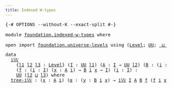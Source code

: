 ```yaml
---
title: Indexed W-types
---
```


<pre class="Agda"><a id="41" class="Symbol">{-#</a> <a id="45" class="Keyword">OPTIONS</a> <a id="53" class="Pragma">--without-K</a> <a id="65" class="Pragma">--exact-split</a> <a id="79" class="Symbol">#-}</a>

<a id="84" class="Keyword">module</a> <a id="91" href="foundation.indexed-w-types.html" class="Module">foundation.indexed-w-types</a> <a id="118" class="Keyword">where</a>

<a id="125" class="Keyword">open</a> <a id="130" class="Keyword">import</a> <a id="137" href="foundation.universe-levels.html" class="Module">foundation.universe-levels</a> <a id="164" class="Keyword">using</a> <a id="170" class="Symbol">(</a><a id="171" href="Agda.Primitive.html#597" class="Postulate">Level</a><a id="176" class="Symbol">;</a> <a id="178" href="foundation-core.universe-levels.html#235" class="Primitive">UU</a><a id="180" class="Symbol">;</a> <a id="182" href="Agda.Primitive.html#810" class="Primitive Operator">_⊔_</a><a id="185" class="Symbol">)</a>
</pre>
<pre class="Agda"><a id="200" class="Keyword">data</a>
  <a id="i𝕎"></a><a id="207" href="foundation.indexed-w-types.html#207" class="Datatype">i𝕎</a>
    <a id="214" class="Symbol">{</a><a id="215" href="foundation.indexed-w-types.html#215" class="Bound">l1</a> <a id="218" href="foundation.indexed-w-types.html#218" class="Bound">l2</a> <a id="221" href="foundation.indexed-w-types.html#221" class="Bound">l3</a> <a id="224" class="Symbol">:</a> <a id="226" href="Agda.Primitive.html#597" class="Postulate">Level</a><a id="231" class="Symbol">}</a> <a id="233" class="Symbol">(</a><a id="234" href="foundation.indexed-w-types.html#234" class="Bound">I</a> <a id="236" class="Symbol">:</a> <a id="238" href="foundation-core.universe-levels.html#235" class="Primitive">UU</a> <a id="241" href="foundation.indexed-w-types.html#215" class="Bound">l1</a><a id="243" class="Symbol">)</a> <a id="245" class="Symbol">(</a><a id="246" href="foundation.indexed-w-types.html#246" class="Bound">A</a> <a id="248" class="Symbol">:</a> <a id="250" href="foundation.indexed-w-types.html#234" class="Bound">I</a> <a id="252" class="Symbol">→</a> <a id="254" href="foundation-core.universe-levels.html#235" class="Primitive">UU</a> <a id="257" href="foundation.indexed-w-types.html#218" class="Bound">l2</a><a id="259" class="Symbol">)</a> <a id="261" class="Symbol">(</a><a id="262" href="foundation.indexed-w-types.html#262" class="Bound">B</a> <a id="264" class="Symbol">:</a> <a id="266" class="Symbol">(</a><a id="267" href="foundation.indexed-w-types.html#267" class="Bound">i</a> <a id="269" class="Symbol">:</a> <a id="271" href="foundation.indexed-w-types.html#234" class="Bound">I</a><a id="272" class="Symbol">)</a> <a id="274" class="Symbol">→</a> <a id="276" href="foundation.indexed-w-types.html#246" class="Bound">A</a> <a id="278" href="foundation.indexed-w-types.html#267" class="Bound">i</a> <a id="280" class="Symbol">→</a> <a id="282" href="foundation-core.universe-levels.html#235" class="Primitive">UU</a> <a id="285" href="foundation.indexed-w-types.html#221" class="Bound">l3</a><a id="287" class="Symbol">)</a>
    <a id="293" class="Symbol">(</a><a id="294" href="foundation.indexed-w-types.html#294" class="Bound">f</a> <a id="296" class="Symbol">:</a> <a id="298" class="Symbol">(</a><a id="299" href="foundation.indexed-w-types.html#299" class="Bound">i</a> <a id="301" class="Symbol">:</a> <a id="303" href="foundation.indexed-w-types.html#234" class="Bound">I</a><a id="304" class="Symbol">)</a> <a id="306" class="Symbol">(</a><a id="307" href="foundation.indexed-w-types.html#307" class="Bound">x</a> <a id="309" class="Symbol">:</a> <a id="311" href="foundation.indexed-w-types.html#246" class="Bound">A</a> <a id="313" href="foundation.indexed-w-types.html#299" class="Bound">i</a><a id="314" class="Symbol">)</a> <a id="316" class="Symbol">→</a> <a id="318" href="foundation.indexed-w-types.html#262" class="Bound">B</a> <a id="320" href="foundation.indexed-w-types.html#299" class="Bound">i</a> <a id="322" href="foundation.indexed-w-types.html#307" class="Bound">x</a> <a id="324" class="Symbol">→</a> <a id="326" href="foundation.indexed-w-types.html#234" class="Bound">I</a><a id="327" class="Symbol">)</a> <a id="329" class="Symbol">(</a><a id="330" href="foundation.indexed-w-types.html#330" class="Bound">i</a> <a id="332" class="Symbol">:</a> <a id="334" href="foundation.indexed-w-types.html#234" class="Bound">I</a><a id="335" class="Symbol">)</a> <a id="337" class="Symbol">:</a>
    <a id="343" href="foundation-core.universe-levels.html#235" class="Primitive">UU</a> <a id="346" class="Symbol">(</a><a id="347" href="foundation.indexed-w-types.html#218" class="Bound">l2</a> <a id="350" href="Agda.Primitive.html#810" class="Primitive Operator">⊔</a> <a id="352" href="foundation.indexed-w-types.html#221" class="Bound">l3</a><a id="354" class="Symbol">)</a> <a id="356" class="Keyword">where</a>
  <a id="i𝕎.tree-i𝕎"></a><a id="364" href="foundation.indexed-w-types.html#364" class="InductiveConstructor">tree-i𝕎</a> <a id="372" class="Symbol">:</a> <a id="374" class="Symbol">(</a><a id="375" href="foundation.indexed-w-types.html#375" class="Bound">x</a> <a id="377" class="Symbol">:</a> <a id="379" href="foundation.indexed-w-types.html#246" class="Bound">A</a> <a id="381" href="foundation.indexed-w-types.html#330" class="Bound">i</a><a id="382" class="Symbol">)</a> <a id="384" class="Symbol">(</a><a id="385" href="foundation.indexed-w-types.html#385" class="Bound">α</a> <a id="387" class="Symbol">:</a> <a id="389" class="Symbol">(</a><a id="390" href="foundation.indexed-w-types.html#390" class="Bound">y</a> <a id="392" class="Symbol">:</a> <a id="394" href="foundation.indexed-w-types.html#262" class="Bound">B</a> <a id="396" href="foundation.indexed-w-types.html#330" class="Bound">i</a> <a id="398" href="foundation.indexed-w-types.html#375" class="Bound">x</a><a id="399" class="Symbol">)</a> <a id="401" class="Symbol">→</a> <a id="403" href="foundation.indexed-w-types.html#207" class="Datatype">i𝕎</a> <a id="406" href="foundation.indexed-w-types.html#234" class="Bound">I</a> <a id="408" href="foundation.indexed-w-types.html#246" class="Bound">A</a> <a id="410" href="foundation.indexed-w-types.html#262" class="Bound">B</a> <a id="412" href="foundation.indexed-w-types.html#294" class="Bound">f</a> <a id="414" class="Symbol">(</a><a id="415" href="foundation.indexed-w-types.html#294" class="Bound">f</a> <a id="417" href="foundation.indexed-w-types.html#330" class="Bound">i</a> <a id="419" href="foundation.indexed-w-types.html#375" class="Bound">x</a> <a id="421" href="foundation.indexed-w-types.html#390" class="Bound">y</a><a id="422" class="Symbol">))</a> <a id="425" class="Symbol">→</a> <a id="427" href="foundation.indexed-w-types.html#207" class="Datatype">i𝕎</a> <a id="430" href="foundation.indexed-w-types.html#234" class="Bound">I</a> <a id="432" href="foundation.indexed-w-types.html#246" class="Bound">A</a> <a id="434" href="foundation.indexed-w-types.html#262" class="Bound">B</a> <a id="436" href="foundation.indexed-w-types.html#294" class="Bound">f</a> <a id="438" href="foundation.indexed-w-types.html#330" class="Bound">i</a>
</pre>